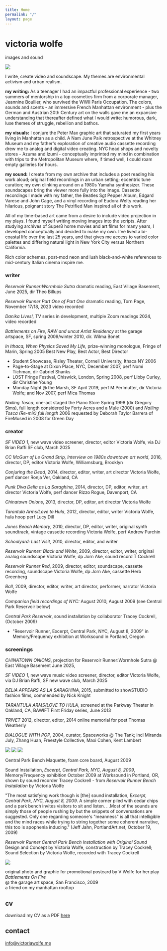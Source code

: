 ```yaml
---
title: Home
permalink: "/"
layout: page
---
```

# victoria wolfe
images and sound

![](uploads/VictoriaWolfe.png)

I write, create video and soundscape. My themes are environmental activism and urban realism.

**my writing:** As a teenager I had an impactful professional experience - two summers of mentorship in a top cosmetics firm from a corporate manager, Jeannine Boullier, who survived the WWII Paris Occupation. The colors, sounds and scents - an immersive French Manhattan environment - plus the German and Austrian 20th Century art on the walls gave me an expansive understanding that thereafter defined what I would write: humorous, dark, luxe themes of struggle, rebellion and bathos.

**my visuals:** I conjure the Peter Max graphic art that saturated my first years living in Manhattan as a child. A Nam June Paik retrospective at the Whitney Museum and my father's exploration of creative audio cassette recording drew me to analog and digital video creating. NYC head shops and novelty stores - Azuma and Izumi - conceptually imprinted my mind in combination with trips to the Metropolitan Museum where, if timed well, I could roam empty galleries for hours.

**my sound:** I create from my own archive that includes a poet reading his work aloud; original field recordings in an urban setting; eccentric tune curation; my own clinking around on a 1980s Yamaha synthesizer. These soundscapes bring the viewer more fully into the image. Cassette recordings I made with my father, the Beatles Sgt Pepper Album, Edgard Varese and John Cage, and a vinyl recording of Eudora Welty reading her hilarious, poignant story The Petrified Man inspired all of this work.

All of my time-based art came from a desire to include video projection in my plays. I found myself writing moving images into the scripts. After studying archives of Super8 home movies and art films for many years, I developed conceptually and decided to make my own. I've lived a bi-coastal life over the last 25 years, and that gives me access to varied color palettes and differing natural light in New York City versus Northern California.

Rich color schemes, post-mod neon and lush black-and-white references to mid-century Italian cinema inspire me.

### writer
*Reservoir Runner:Wormhole Sutra* dramatic reading, East Village Basement, June 2025, dir Theo Billups

*Reservoir Runner Part One of Part One* dramatic reading, Torn Page, November 17/18, 2023 video recorded

*Danika Lives!,* TV series in development, multiple Zoom readings 2024, video recorded

*Battlements on Fire, RAW and uncut Artist Residency* at the garage artspace, SF, spring 2009/winter 2010, dir. Wilma Bonet

*In Ithaca, When Physics Saved My Life,* prize-winning monologue, Fringe of Marin, Spring 2005 Best New Play, Best Actor, Best Director
- Student Showcase, Risley Theater, Cornell University, Ithaca NY 2006  
- Page-to-Stage at Dixon Place, NYC, December 2007, perf Nomi Tichman, dir Gabriel Shanks  
- LOST Fringe Festival, Chiswick, London, Spring 2008, perf Libby Curley, dir Christine Young  
- Monday Night @ the Marsh, SF April 2019, perf M.Perlmutter, dir Victoria Wolfe; and Nov 2007, perf Mica Thomas  

*Nailing Tosca*, one-act staged the Piano Store Spring 1998 (dir Gregory Sims), full length considered by Forty Acres and a Mule (2000) and *Nailing Tosca (Re-mix) full length* 2006 requested by Deborah Taylor Barrera of FireMused in 2008 for Green Day  

### creator
*SF VIDEO 1*, new wave video screener, director, editor Victoria Wolfe, via DJ Brian Raffi SF club, March 2025

*CC McGurr of Le Grand Strip, Interview on 1980s downtown art world*, 2016, director, DP, editor Victoria Wolfe, Williamsburg, Brooklyn

*Conjuring the Dead*, 2014, director, editor, writer, art director Victoria Wolfe, perf dancer Ronja Ver, Oakland, CA

*Punk Diva Delia as La Saraghina*, 2014, director, DP, editor, writer, art director Victoria Wolfe, perf dancer Rizzo Rogue, Davenport, CA

*Chinatown Onions*, 2013, director, DP, editor, art director Victoria Wolfe

*Tarantula Arms/Love to Hula*, 2012, director, editor, writer Victoria Wolfe, hula hoop perf Lucy Dill

*Jones Beach Memory*, 2010, director, DP, editor, writer, original synth soundtrack, vintage cassette recording Victoria Wolfe, perf Andrew Purchin

*Schoolyard: Last Visit*, 2010, director, editor, and writer

*Reservoir Runner: Black and White*, 2009, director, editor, writer, original analog soundscape Victoria Wolfe, dp Jorn Ake, sound record T Cockrell

*Reservoir Runner Red*, 2009, director, editor, soundscape, cassette recording, soundscape Victoria Wolfe, dp Jorn Ake, cassette Herb Greenberg

*Ball*, 2009, director, editor, writer, art director, performer, narrator Victoria Wolfe

*Companion field recordings of NYC:* August 2010, August 2009 (see Central Park Reservoir below)

*Central Park Reservoir*, sound installation by collaborator Tracey Cockrell, (October 2009)  
- "Reservoir Runner, Excerpt, Central Park, NYC, August 8, 2009" in Memory/Frequency exhibition at Worksound in Portland, Oregon  

### screenings

*CHINATOWN ONIONS*, projection for Reservoir Runner:Wormhole Sutra @ East Village Basement June 2025,

*SF VIDEO 1*, new wave music video screener, director, editor Victoria Wolfe, via DJ Brian Raffi, SF new wave club, March 2025

*DELIA APPEARS AS LA SARAGHINA*, 2015, submitted to showSTUDIO fashion films, commended by Nick Knight

*TARANTULA ARMS/LOVE TO HULA*, screened at the Parkway Theater in Oakland, CA, BAWIFT First Friday series, June 2013

*TRIVET* 2012, director, editor, 2014 online memorial for poet Thomas Weatherly

*DIALOGUE WITH POP*, 2004, curator, Spaceworks @ The Tank; incl Miranda July, Zhang Huan, Freestyle Collective, Maxi Cohen, Kent Lambert

![](uploads/Work1.jpg)
![](uploads/Work2.jpg)
![](uploads/Work3.jpg)

Central Park Bench Maquette, foam core board, August 2009

Sound Installation, *Excerpt, Central Park, NYC, August 8, 2009*, Memory/Frequency exhibition October 2009 at Worksound in
Portland, OR, shown by sound recorder Tracey Cockrell - from *Reservoir Runner Bench Installation* by Victoria Wolfe

"The most satisfying work though is [the] sound installation, *Excerpt, Central Park, NYC, August 8, 2009*. A simple corner piled with cedar chips
and a park bench invites visitors to sit and listen. . .Most of the sounds are simply those of people rushing by but the snippets of conversations
are suggested. Only one regarding someone's "meanness" is all that intelligible and the mind races while trying to string together some coherent
narrative, this too is apophenia inducing." (Jeff Jahn, PortlandArt.net, October 19, 2009)

*Reservoir Runner Central Park Bench Installation with Original Sound* Design and Concept by Victoria Wolfe, construction by Tracey Cockrell; Sound Selection by Victoria Wolfe, recorded with Tracey Cockrell

![](uploads/Poster1.jpg)

original photo and graphic for promotional postcard by V Wolfe for her play *Battlements On Fire*  
@ the garage art space, San Francisco, 2009  
a friend on my manhattan rooftop

## cv
download my CV as a PDF [here](uploads/VictoriaWolfeCV.pdf)

## contact  
[info@victoriawolfe.me](mailto:info@victoriawolfe.me)


